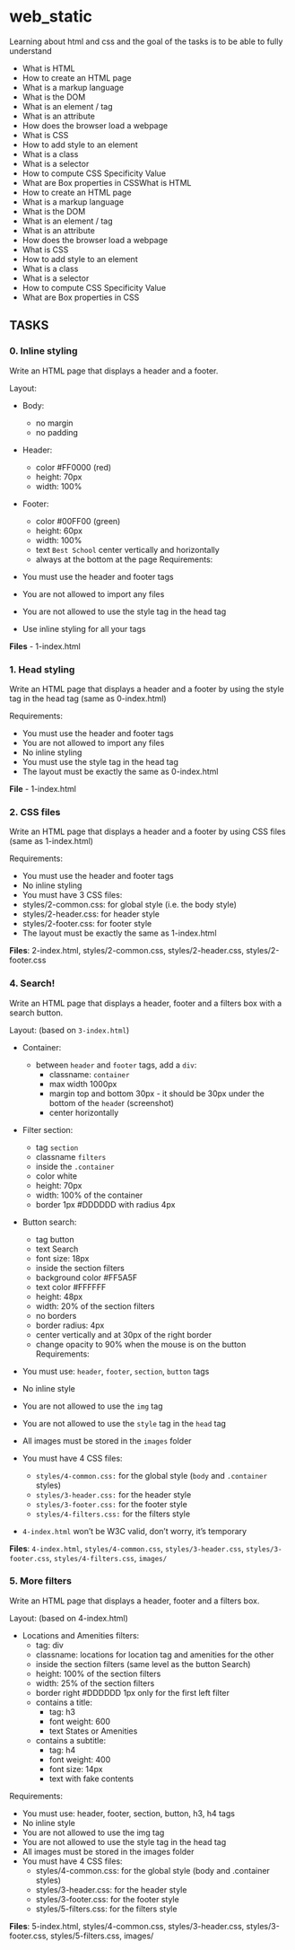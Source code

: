 # web_static

Learning about html and css and the goal of the tasks is to be able to fully understand
* What is HTML
* How to create an HTML page
* What is a markup language
* What is the DOM
* What is an element / tag
* What is an attribute
* How does the browser load a webpage
* What is CSS
* How to add style to an element
* What is a class
* What is a selector
* How to compute CSS Specificity Value
* What are Box properties in CSSWhat is HTML
* How to create an HTML page
* What is a markup language
* What is the DOM
* What is an element / tag
* What is an attribute
* How does the browser load a webpage
* What is CSS
* How to add style to an element
* What is a class
* What is a selector
* How to compute CSS Specificity Value
* What are Box properties in CSS


## TASKS

### 0. Inline styling

Write an HTML page that displays a header and a footer.

Layout:

* Body:
	* no margin
	* no padding
* Header:
	* color #FF0000 (red)
	* height: 70px
	* width: 100%
* Footer:
	* color #00FF00 (green)
	* height: 60px
	* width: 100%
	* text `Best School` center vertically and horizontally
	* always at the bottom at the page
Requirements:

* You must use the header and footer tags
* You are not allowed to import any files
* You are not allowed to use the style tag in the head tag
* Use inline styling for all your tags


**Files** - 1-index.html



### 1. Head styling

Write an HTML page that displays a header and a footer by using the style tag in the head tag (same as 0-index.html)

Requirements:

* You must use the header and footer tags
* You are not allowed to import any files
* No inline styling
* You must use the style tag in the head tag
* The layout must be exactly the same as 0-index.html

**File** - 1-index.html


### 2. CSS files

Write an HTML page that displays a header and a footer by using CSS files (same as 1-index.html)

Requirements:

* You must use the header and footer tags
* No inline styling
* You must have 3 CSS files:
* styles/2-common.css: for global style (i.e. the body style)
* styles/2-header.css: for header style
* styles/2-footer.css: for footer style
* The layout must be exactly the same as 1-index.html


**Files**: 2-index.html, styles/2-common.css, styles/2-header.css, styles/2-footer.css



### 4. Search!


Write an HTML page that displays a header, footer and a filters box with a search button.

Layout: (based on `3-index.html`)

* Container:
	* between `header` and `footer` tags, add a `div`:
		* classname: `container`
		* max width 1000px
		* margin top and bottom 30px - it should be 30px under the bottom of the `heade`r (screenshot)
		* center horizontally
* Filter section:
	* tag `section`
	* classname `filters`
	* inside the `.container`
	* color white
	* height: 70px
	* width: 100% of the container
	* border 1px #DDDDDD with radius 4px
* Button search:
	* tag button
	* text Search
	* font size: 18px
	* inside the section filters
	* background color #FF5A5F
	* text color #FFFFFF
	* height: 48px
	* width: 20% of the section filters
	* no borders
	* border radius: 4px
	* center vertically and at 30px of the right border
	* change opacity to 90% when the mouse is on the button
Requirements:

* You must use: `header`, `footer`, `section`, `button` tags
* No inline style
* You are not allowed to use the `img` tag
* You are not allowed to use the `style` tag in the `head` tag
* All images must be stored in the `images` folder
* You must have 4 CSS files:
	* `styles/4-common.css:` for the global style (`body` and `.container` styles)
	* `styles/3-header.css:` for the header style
	* `styles/3-footer.css:` for the footer style
	* `styles/4-filters.css:` for the filters style
* `4-index.html` won’t be W3C valid, don’t worry, it’s temporary


**Files**: `4-index.html`, `styles/4-common.css`, `styles/3-header.css`, `styles/3-footer.css`, `styles/4-filters.css`, `images/`



### 5. More filters

Write an HTML page that displays a header, footer and a filters box.

Layout: (based on 4-index.html)

* Locations and Amenities filters:
	* tag: div
	* classname: locations for location tag and amenities for the other
	* inside the section filters (same level as the button Search)
	* height: 100% of the section filters
	* width: 25% of the section filters
	* border right #DDDDDD 1px only for the first left filter
	* contains a title:
		* tag: h3
		* font weight: 600
		* text States or Amenities
	* contains a subtitle:
		* tag: h4
		* font weight: 400
		* font size: 14px
		* text with fake contents

Requirements:

* You must use: header, footer, section, button, h3, h4 tags
* No inline style
* You are not allowed to use the img tag
* You are not allowed to use the style tag in the head tag
* All images must be stored in the images folder
* You must have 4 CSS files:
	* styles/4-common.css: for the global style (body and .container styles)
	* styles/3-header.css: for the header style
	* styles/3-footer.css: for the footer style
	* styles/5-filters.css: for the filters style

**Files**: 5-index.html, styles/4-common.css, styles/3-header.css, styles/3-footer.css, styles/5-filters.css, images/